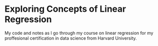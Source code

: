 # Exploring Concepts of Linear Regression

My code and notes as I go through my course on linear regression for my proffesional certification in data science from Harvard University.

